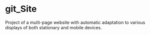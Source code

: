 # git_Site
Project of a multi-page website with automatic adaptation to various displays of both
stationary and mobile devices.
